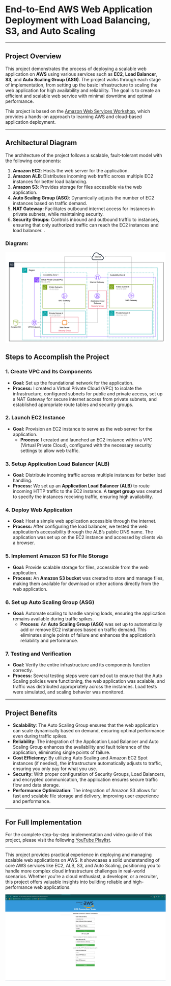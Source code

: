 # End-to-End AWS Web Application Deployment with Load Balancing, S3, and Auto Scaling

---


## Project Overview

This project demonstrates the process of deploying a scalable web application on **AWS** using various services such as **EC2**, **Load Balancer**, **S3**, and **Auto Scaling Group (ASG)**. The project walks through each stage of implementation, from setting up the basic infrastructure to scaling the web application for high availability and reliability. The goal is to create an efficient and scalable web service with minimal downtime and optimal performance. 

This project is based on the [Amazon Web Services Workshop](https://catalog.workshops.aws/aws101/en-US), which provides a hands-on approach to learning AWS and cloud-based application deployment.

---

## Architectural Diagram

The architecture of the project follows a scalable, fault-tolerant model with the following components:

1. **Amazon EC2**: Hosts the web server for the application.
2. **Amazon ALB**: Distributes incoming web traffic across multiple EC2 instances for better load balancing.
3. **Amazon S3**: Provides storage for files accessible via the web application.
4. **Auto Scaling Group (ASG)**: Dynamically adjusts the number of EC2 instances based on traffic demand.
5. **NAT Gateway:** Facilitates outbound internet access for instances in private subnets, while maintaining security.
6. **Security Groups:** Controls inbound and outbound traffic to instances, ensuring that only authorized traffic can reach the EC2 instances and load balancer.
.

### Diagram:

![Architectural Diagram](Files/Images/architecture_diagram2.png)

## Steps to Accomplish the Project

### 1. Create VPC and Its Components

- **Goal:** Set up the foundational network for the application.
- **Process:** I created a Virtual Private Cloud (VPC) to isolate the infrastructure, configured subnets for public and private access, set up a NAT Gateway for secure internet access from private subnets, and established appropriate route tables and security groups.

### 2. **Launch EC2 Instance**

- **Goal:** Provision an EC2 instance to serve as the web server for the application.
  - **Process:** I created and launched an EC2 instance within a VPC (Virtual Private Cloud), configured with the necessary security settings to allow web traffic.

### 3. **Setup Application Load Balancer (ALB)**

- **Goal:** Distribute incoming traffic across multiple instances for better load handling.
- **Process:** We set up an **Application Load Balancer (ALB)** to route incoming HTTP traffic to the EC2 instance. A **target group** was created to specify the instances receiving traffic, ensuring high availability.

### 4. **Deploy Web Application**

   - **Goal:** Host a simple web application accessible through the internet.
   - **Process:** After configuring the load balancer, we tested the web application’s accessibility through the ALB’s public DNS name. The application was set up on the EC2 instance and accessed by clients via a browser.

### 5. **Implement Amazon S3 for File Storage**

- **Goal:** Provide scalable storage for files, accessible from the web application.
- **Process:** An **Amazon S3 bucket** was created to store and manage files, making them available for download or other actions directly from the web application.

### 6. **Set up Auto Scaling Group (ASG)**

- **Goal:** Automate scaling to handle varying loads, ensuring the application remains available during traffic spikes.
   - **Process:** An **Auto Scaling Group (ASG)** was set up to automatically add or remove EC2 instances based on traffic demand. This eliminates single points of failure and enhances the application’s reliability and performance.

### 7. **Testing and Verification**

   - **Goal:** Verify the entire infrastructure and its components function correctly.
   - **Process:** Several testing steps were carried out to ensure that the Auto Scaling policies were functioning, the web application was scalable, and traffic was distributed appropriately across the instances. Load tests were simulated, and scaling behavior was monitored.

---

## Project Benefits

- **Scalability**: The Auto Scaling Group ensures that the web application can scale dynamically based on demand, ensuring optimal performance even during traffic spikes.
- **Reliability**: The integration of the Application Load Balancer and Auto Scaling Group enhances the availability and fault tolerance of the application, eliminating single points of failure.
- **Cost Efficiency**: By utilizing Auto Scaling and Amazon EC2 Spot instances (if needed), the infrastructure automatically adjusts to traffic, ensuring you only pay for what you use.
- **Security**: With proper configuration of Security Groups, Load Balancers, and encrypted communication, the application ensures secure traffic flow and data storage.
- **Performance Optimization**: The integration of Amazon S3 allows for fast and scalable file storage and delivery, improving user experience and performance.

---

## For Full Implementation

For the complete step-by-step implementation and video guide of this project, please visit the following [YouTube Playlist](https://youtube.com/playlist?list=PLfeBBu8bvwXmDFWLxhOYOLoOsozB4Hkpo&si=14VgvRjLMefrbFSY).

---

This project provides practical experience in deploying and managing scalable web applications on AWS. It showcases a solid understanding of core AWS services like EC2, ALB, S3, and Auto Scaling, positioning you to handle more complex cloud infrastructure challenges in real-world scenarios. Whether you're a cloud enthusiast, a developer, or a recruiter, this project offers valuable insights into building reliable and high-performance web applications.

![Website](<Files/Images/01 Site Working.png>)

